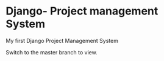 # Django- Project management System

My first Django Project Management System

Switch to the master branch to view.
